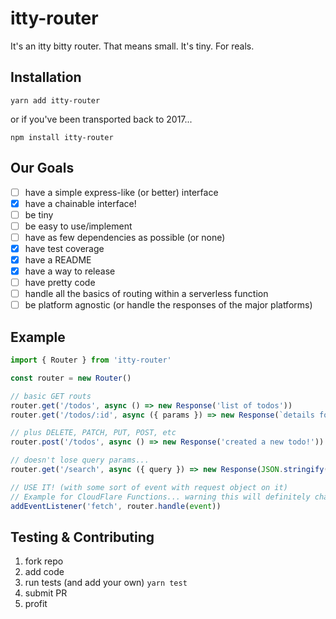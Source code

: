 # itty-router
It's an itty bitty router. That means small.  It's tiny.  For reals.

## Installation

```
yarn add itty-router
```

or if you've been transported back to 2017...
```
npm install itty-router
```

## Our Goals
- [ ] have a simple express-like (or better) interface
- [x] have a chainable interface!
- [ ] be tiny
- [ ] be easy to use/implement
- [ ] have as few dependencies as possible (or none)
- [x] have test coverage
- [x] have a README
- [x] have a way to release
- [ ] have pretty code
- [ ] handle all the basics of routing within a serverless function
- [ ] be platform agnostic (or handle the responses of the major platforms)

## Example
```js
import { Router } from 'itty-router'

const router = new Router()

// basic GET routs
router.get('/todos', async () => new Response('list of todos'))
router.get('/todos/:id', async ({ params }) => new Response(`details for todo #${params.id}`))

// plus DELETE, PATCH, PUT, POST, etc
router.post('/todos', async () => new Response('created a new todo!'))

// doesn't lose query params...
router.get('/search', async ({ query }) => new Response(JSON.stringify(query)) ?q=foo ---> { q: 'foo' }

// USE IT! (with some sort of event with request object on it)
// Example for CloudFlare Functions... warning this will definitely change.
addEventListener('fetch', router.handle(event))
```

## Testing & Contributing
1. fork repo
2. add code
3. run tests (and add your own) `yarn test`
4. submit PR
5. profit
